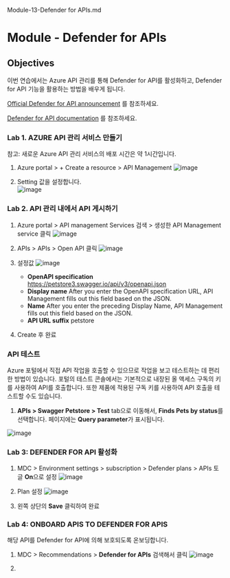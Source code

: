 Module-13-Defender for APIs.md


# Module - Defender for APIs
## Objectives

이번 연습에서는 Azure API 관리를 통해 Defender for API를 활성화하고, Defender for API 기능을 활용하는 방법을 배우게 됩니다.

[Official Defender for API announcement](https://techcommunity.microsoft.com/t5/microsoft-defender-for-cloud/microsoft-bolsters-cloud-native-security-in-defender-for-cloud/ba-p/3801818) 를 참조하세요.

[Defender for API documentation](https://learn.microsoft.com/en-us/azure/defender-for-cloud/defender-for-apis-introduction) 를 참조하세요.
   
### Lab 1. AZURE API 관리 서비스 만들기

참고: 새로운 Azure API 관리 서비스의 배포 시간은 약 1시간입니다.

1. Azure portal > + Create a resource > API Management
   ![image](https://github.com/user-attachments/assets/2a8654d6-db62-4d8b-8970-d66b90fad2c9)

2. Setting 값을 설정합니다.  
   ![image](https://github.com/user-attachments/assets/943cd13c-3310-4d30-b800-ac9ae510c3ce)

### Lab 2. API 관리 내에서 API 게시하기

1. Azure portal > API management Services 검색 > 생성한 API Management service 클릭
   ![image](https://github.com/user-attachments/assets/94d3dae8-c55a-4c82-b13c-39342e02adbd)

2. APIs > APIs > Open API 클릭
   ![image](https://github.com/user-attachments/assets/aa275590-eafa-4ecb-a90b-1bdc93b637f9)

3. 설정값
   ![image](https://github.com/user-attachments/assets/f3d38b9c-848b-4364-83fd-fb47d82053a3)
   * **OpenAPI specification**		https://petstore3.swagger.io/api/v3/openapi.json
   * **Display name**	After you enter the OpenAPI specification URL, API Management fills out this field based on the JSON.
   * **Name**	After you enter the preceding Display Name, API Management fills out this field based on the JSON.
   * **API URL suffix**	petstore	
4. Create 후 완료

### API 테스트
Azure 포털에서 직접 API 작업을 호출할 수 있으므로 작업을 보고 테스트하는 데 편리한 방법이 있습니다. 포털의 테스트 콘솔에서는 기본적으로 내장된 올 액세스 구독의 키를 사용하여 API를 호출합니다. 또한 제품에 적용된 구독 키를 사용하여 API 호출을 테스트할 수도 있습니다.

1. **APIs > Swagger Petstore > Test** tab으로 이동해서, **Finds Pets by status**를 선택합니다. 페이지에는 **Query parameter**가 표시됩니다. 

 ![image](https://github.com/user-attachments/assets/85e31727-ca59-41f6-a910-a01e12166f98)


### Lab 3: DEFENDER FOR API 활성화

1. MDC > Environment settings > subscription > Defender plans > APIs 토글 **On**으로 설정
   ![image](https://github.com/user-attachments/assets/5c9d07c3-d54a-4f72-a352-41c6d46d738a)

2. Plan 설정
   ![image](https://github.com/user-attachments/assets/42e5b629-d9f5-4865-8489-8ba67aa5aec3)

3. 왼쪽 상단의 **Save** 클릭하여 완료

   
### Lab 4: ONBOARD APIS TO DEFENDER FOR APIS
해당 API를 Defender for API에 의해 보호되도록 온보딩합니다.

1. MDC > Recommendations > **Defender for APIs** 검색해서 클릭
   ![image](https://github.com/user-attachments/assets/a08c4fa6-1d4c-4819-9045-9dc1b4ad44ad)

2. 

